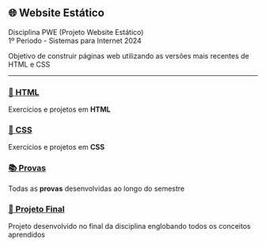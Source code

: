 ## 🌐 Website Estático

Disciplina PWE (Projeto Website Estático)<br>
1º Periodo - Sistemas para Internet 2024

Objetivo de construir páginas web utilizando as versões mais recentes de HTML e CSS

---

### [📝 HTML](https://arthurz7.github.io/TESTE_website-estatico/html/)
Exercícios e projetos em **HTML** 

### [🎨 CSS](https://arthurz7.github.io/TESTE_website-estatico/css/)
Exercícios e projetos em **CSS**

### [📚 Provas](https://arthurz7.github.io/TESTE_website-estatico/provas/)
Todas as **provas** desenvolvidas ao longo do semestre

### [🚀 Projeto Final](https://arthurz7.github.io/TESTE_website-estatico/projeto_final/)
Projeto desenvolvido no final da disciplina englobando todos os conceitos aprendidos